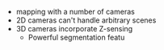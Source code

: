 - mapping with a number of cameras
- 2D cameras can't handle arbitrary scenes
- 3D cameras incorporate Z-sensing
	- Powerful segmentation featu